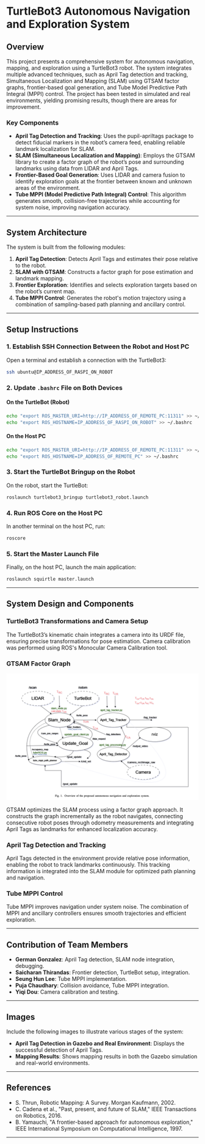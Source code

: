 # TurtleBot3 Autonomous Navigation and Exploration System

## Overview

This project presents a comprehensive system for autonomous navigation, mapping, and exploration using a TurtleBot3 robot. The system integrates multiple advanced techniques, such as April Tag detection and tracking, Simultaneous Localization and Mapping (SLAM) using GTSAM factor graphs, frontier-based goal generation, and Tube Model Predictive Path Integral (MPPI) control. The project has been tested in simulated and real environments, yielding promising results, though there are areas for improvement.

### Key Components
- **April Tag Detection and Tracking**: Uses the pupil-apriltags package to detect fiducial markers in the robot’s camera feed, enabling reliable landmark localization for SLAM.
- **SLAM (Simultaneous Localization and Mapping)**: Employs the GTSAM library to create a factor graph of the robot’s pose and surrounding landmarks using data from LIDAR and April Tags.
- **Frontier-Based Goal Generation**: Uses LIDAR and camera fusion to identify exploration goals at the frontier between known and unknown areas of the environment.
- **Tube MPPI (Model Predictive Path Integral) Control**: This algorithm generates smooth, collision-free trajectories while accounting for system noise, improving navigation accuracy.

---

## System Architecture

The system is built from the following modules:
1. **April Tag Detection**: Detects April Tags and estimates their pose relative to the robot.
2. **SLAM with GTSAM**: Constructs a factor graph for pose estimation and landmark mapping.
3. **Frontier Exploration**: Identifies and selects exploration targets based on the robot’s current map.
4. **Tube MPPI Control**: Generates the robot's motion trajectory using a combination of sampling-based path planning and ancillary control.

---

## Setup Instructions

### 1. Establish SSH Connection Between the Robot and Host PC

Open a terminal and establish a connection with the TurtleBot3:

```bash
ssh ubuntu@IP_ADDRESS_OF_RASPI_ON_ROBOT
```

### 2. Update `.bashrc` File on Both Devices

#### On the TurtleBot (Robot)

```bash
echo "export ROS_MASTER_URI=http://IP_ADDRESS_OF_REMOTE_PC:11311" >> ~/.bashrc
echo "export ROS_HOSTNAME=IP_ADDRESS_OF_RASPI_ON_ROBOT" >> ~/.bashrc
```

#### On the Host PC

```bash
echo "export ROS_MASTER_URI=http://IP_ADDRESS_OF_REMOTE_PC:11311" >> ~/.bashrc
echo "export ROS_HOSTNAME=IP_ADDRESS_OF_REMOTE_PC" >> ~/.bashrc
```

### 3. Start the TurtleBot Bringup on the Robot

On the robot, start the TurtleBot:

```bash
roslaunch turtlebot3_bringup turtlebot3_robot.launch
```

### 4. Run ROS Core on the Host PC

In another terminal on the host PC, run:

```bash
roscore
```

### 5. Start the Master Launch File

Finally, on the host PC, launch the main application:

```bash
roslaunch squirtle master.launch
```

---

## System Design and Components

### TurtleBot3 Transformations and Camera Setup

The TurtleBot3’s kinematic chain integrates a camera into its URDF file, ensuring precise transformations for pose estimation. Camera calibration was performed using ROS's Monocular Camera Calibration tool.

### GTSAM Factor Graph

![Architecture](system-architecture.png)


GTSAM optimizes the SLAM process using a factor graph approach. It constructs the graph incrementally as the robot navigates, connecting consecutive robot poses through odometry measurements and integrating April Tags as landmarks for enhanced localization accuracy.

### April Tag Detection and Tracking

April Tags detected in the environment provide relative pose information, enabling the robot to track landmarks continuously. This tracking information is integrated into the SLAM module for optimized path planning and navigation.

### Tube MPPI Control

Tube MPPI improves navigation under system noise. The combination of MPPI and ancillary controllers ensures smooth trajectories and efficient exploration.

---


## Contribution of Team Members

- **German Gonzalez**: April Tag detection, SLAM node integration, debugging.
- **Saicharan Thirandas**: Frontier detection, TurtleBot setup, integration.
- **Seung Hun Lee**: Tube MPPI implementation.
- **Puja Chaudhary**: Collision avoidance, Tube MPPI integration.
- **Yiqi Dou**: Camera calibration and testing.

---

## Images

Include the following images to illustrate various stages of the system:

- **April Tag Detection in Gazebo and Real Environment**: Displays the successful detection of April Tags.
- **Mapping Results**: Shows mapping results in both the Gazebo simulation and real-world environments.

---

## References

- S. Thrun, Robotic Mapping: A Survey. Morgan Kaufmann, 2002.
- C. Cadena et al., "Past, present, and future of SLAM," IEEE Transactions on Robotics, 2016.
- B. Yamauchi, "A frontier-based approach for autonomous exploration," IEEE International Symposium on Computational Intelligence, 1997.

---
